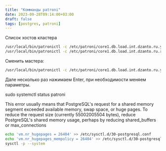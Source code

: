 ```yaml
---
title: "Комманды patroni"
date: 2023-09-28T09:14:00+03:00
draft: false
tags: [postgres, patroni]
---
```

Список хостов кластера
```sh
/usr/local/bin/patronictl -c /etc/patroni/core1.db.load.int.dzanto.ru.yml list
/usr/local/bin/patronictl -c /etc/patroni/core1.db.load.int.dzanto.ru.ru edit-config
```
Сменить мастера:
```sh
/usr/local/bin/patronictl -c /etc/patroni/core1.db.load.int.dzanto.ru.yml switchover
```
Дале несколько раз нажимаем Enter, при необходимости меняем параметры.

sudo systemctl status patroni


This error usually means that PostgreSQL's request for a shared memory segment exceeded available memory, swap space, or huge pages. To reduce the request size (currently 55002005504 bytes), reduce PostgreSQL's shared memory usage, perhaps by reducing shared_buffers or max_connections

```sh
echo 'vm.nr_hugepages = 26404' >> /etc/sysctl.d/30-postgresql.conf
echo 'vm.nr_hugepages_mempolicy = 26404' >> /etc/sysctl.d/30-postgresql.conf
sysctl -p --system
```
